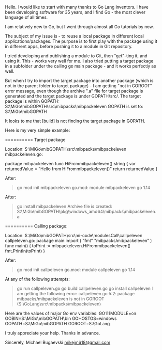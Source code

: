 <!-- DO NOT EDIT THIS FOOTER -->
<!-- This is a wiki. We trust you to be a good person. -->
Hello.
I would like to start with many thanks to Go Lang inventors. I have been developing software for 35 years, and I find Go - the most clever language of all times.

I am relatively new to Go, but I went through almost all Go tutorials by now.

The subject of my issue is - to reuse a local package in different local applications/packages. 
The purpose is to first play with the package using it in different apps, before pushing it to a module in Git repository.

I tried developing and publishing a module to Git, then "get"-ting it, and using it. This - works very well for me.
I also tried putting a target package in a subfolder under the calling go main package - and it works perfectly as well.

But when I try to import the target package into another package (which is not in the parent folder to target package) - I am getting "not in GOROOT" error message, even though the archive ".a" file for target package is generated and the target package is under GOPATH/src/.
The target package is within GOPATH:
S:\MiGo\mibGOPATH\src\mibpacks\mibpackeleven
GOPATH is set to: S:\MiGo\mibGOPATH

It looks to me that [build] is not finding the target package in GOPATH.

Here is my very simple example:  


==========
Target package

Location: S:\MiGo\mibGOPATH\src\mibpacks\mibpackeleven
mibpackeleven.go:

package mibpackeleven
func HiFrommibpackeleven() string {
	var returnedValue = "Hello from HiFrommibpackeleven()"
	return returnedValue
}

After:
>go mod init mibpackeleven
go.mod:
module mibpackeleven
go 1.14

After:
>go install mibpackeleven
Archive file is created:
S:\MiGo\mibGOPATH\pkg\windows_amd64\mibpacks\mibpackeleven.a

==========
Calling package:

Location: S:\MiGo\mibGOPATH\src\mi-code\modulesCall\callpeleven
callpeleven.go:
package main
import (
	"fmt"
	"mibpacks/mibpackeleven"
)
func main() {
	toPrint := mibpackeleven.HiFrommibpackeleven()
	fmt.Println(toPrint)
}

After:
>go mod init callpeleven
go.mod:
module callpeleven
go 1.14

At any of the following attempts:
>go run callpeleven.go
>go build callpeleven.go
>go install callpeleven
I am getting the following error:
callpeleven.go:5:2: package mibpacks/mibpackeleven is not in GOROOT
(S:\GoLang\src\mibpacks\mibpackeleven)


Here are the values of major Go env variables: 
GO111MODULE=on
GOBIN=S:\MiGo\mibGOPATH\bin
GOHOSTOS=windows
GOPATH=S:\MiGo\mibGOPATH
GOROOT=S:\GoLang

I truly appreciate your help.
Thanks in advance.

Sincerely, 
Michael Bugaevski
mikejm618@gmail.com 

